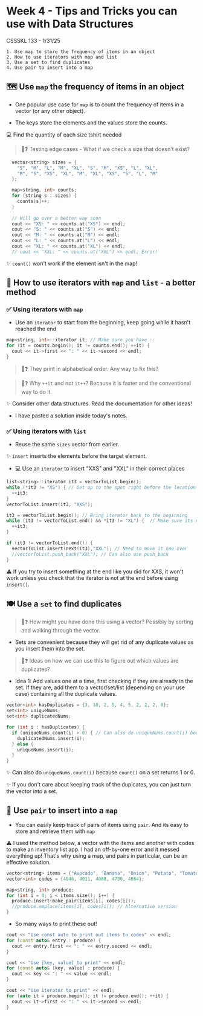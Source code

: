 # Week 4 - Tips and Tricks you can use with Data Structures

CSSSKL 133 - 1/31/25

    1. Use map to store the frequency of items in an object
    2. How to use iterators with map and list
    3. Use a set to find duplicates
    4. Use pair to insert into a map

## 🗺️ Use `map` the frequency of items in an object

* One popular use case for `map` is to count the frequency of items in a vector (or any other object).

* The keys store the elements and the values store the counts.

💻 Find the quantity of each size tshirt needed

>🤔❓ Testing edge cases - What if we check a size that doesn't exist?

```cpp
  vector<string> sizes = {
    "S", "M", "L", "M", "XL", "S", "M", "XS", "L", "XL",
    "M", "S", "XS", "XL", "M", "XL", "XS", "S", "L", "M"
  };

  map<string, int> counts;
  for (string s : sizes) {
    counts[s]++;
  }
  
  // Will go over a better way soon
  cout << "XS: " << counts.at("XS") << endl;
  cout << "S: " << counts.at("S") << endl;
  cout << "M: " << counts.at("M") << endl;
  cout << "L: " << counts.at("L") << endl;
  cout << "XL: " << counts.at("XL") << endl;
  // cout << "XXL: " << counts.at("XXL") << endl; Error!
```

✨ `count()` won't work if the element isn't in the map!

## 🔗 How to use iterators with `map` and `list` - a better method

### ✅ Using iterators with `map`

* Use an `iterator` to start from the beginning, keep going while it hasn't reached the end

```cpp
map<string, int>::iterator it; // Make sure you have :: 
for (it = counts.begin(); it != counts.end(); ++it) {
  cout << it->first << ": " << it->second << endl;
}
```

>🤔❓ They print in alphabetical order. Any way to fix this?

>🤔❓ Why `++it` and not `it++`? Because it is faster and the conventional way to do it.

✨ Consider other data structures. Read the documentation for other ideas!

* I have pasted a solution inside today's notes.

### ✅ Using iterators with `list`

* Reuse the same `sizes` vector from earlier.

✨ `insert` inserts the elements before the target element.

* 💻 Use an `iterator` to insert "XXS" and "XXL" in their correct places

```cpp
list<string>::iterator it3 = vectorToList.begin();
while (*it3 != "XS") { // Get up to the spot right before the location you want
  ++it3;
} 
vectorToList.insert(it3, "XXS");

it3 = vectorToList.begin(); // Bring iterator back to the beginning
while (it3 != vectorToList.end() && *it3 != "XL") {  // Make sure its not at the end first!!
  ++it3;
} 

if (it3 != vectorToList.end()) {
  vectorToList.insert(next(it3),"XXL"); // Need to move it one over
  //vectorToList.push_back("XXL"); // Can also use push_back
} 

```

⚠️ If you try to insert something at the end like you did for XXS, it won't work unless you check that the iterator is not at the end before using `insert()`.

## 🍽️ Use a `set` to find duplicates

>🤔❓ How might you have done this using a vector? Possibly by sorting and walking through the vector.

* Sets are convenient because they will get rid of any duplicate values as you insert them into the set.

>🤔❓ Ideas on how we can use this to figure out which values are duplicates?

* Idea 1: Add values one at a time, first checking if they are already in the set. If they are, add them to a vector/set/list (depending on your use case) containing all the duplicate values.

```c++
vector<int> hasDuplicates = {3, 10, 2, 5, 4, 5, 2, 2, 2, 0};
set<int> uniqueNums;
set<int> duplicatedNums;

for (int i : hasDuplicates) {
  if (uniqueNums.count(i) > 0) { // Can also do uniqueNums.count(i) because count() on a set returns 1 or 0
    duplicatedNums.insert(i);
  } else {
    uniqueNums.insert(i);
  }
}
```

✨ Can also do `uniqueNums.count(i)` because `count()` on a set returns 1 or 0.

✨ If you don't care about keeping track of the dupicates, you can just turn the vector into a set.

## 🥓 Use `pair` to insert into a `map`

* You can easily keep track of pairs of items using `pair`. And its easy to store and retrieve them with `map`

⚠️ I used the method below, a vector with the items and another with codes to make an inventory list app. I had an off-by-one error and it messed everything up! That's why using a map, and pairs in particular, can be an effective solution.

```cpp
vector<string> items = {"Avocado", "Banana", "Onion", "Potato", "Tomato"};
vector<int> codes = {4046, 4011, 4068, 4730, 4664};

map<string, int> produce;
for (int i = 0; i < items.size(); i++) {
  produce.insert(make_pair(items[i], codes[i]));
  //produce.emplace(items[i], codes[i]); // Alternative version
}
```

* So many ways to print these out!

```cpp
cout << "Use const auto to print out items to codes" << endl;
for (const auto& entry : produce) {
  cout << entry.first << ": " << entry.second << endl; 
}

cout << "Use [key, value] to print" << endl;
for (const auto& [key, value] : produce) {
  cout << key << ": " << value << endl;    
}

cout << "Use iterator to print" << endl;
for (auto it = produce.begin(); it != produce.end(); ++it) {
  cout << it->first << ": " << it->second << endl;
}
```
